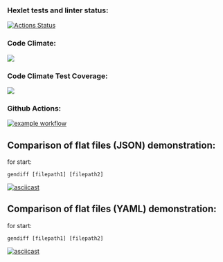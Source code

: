 ### Hexlet tests and linter status:
[![Actions Status](https://github.com/VanHadsoN/frontend-project-46/workflows/hexlet-check/badge.svg)](https://github.com/VanHadsoN/frontend-project-46/actions)
### Code Climate:
<a href="https://codeclimate.com/github/VanHadsoN/frontend-project-46/maintainability"><img src="https://api.codeclimate.com/v1/badges/562db448e5dc4a0dade8/maintainability" /></a>
### Code Climate Test Coverage:
<a href="https://codeclimate.com/github/VanHadsoN/frontend-project-46/test_coverage"><img src="https://api.codeclimate.com/v1/badges/562db448e5dc4a0dade8/test_coverage" /></a>
### Github Actions:
[![example workflow](https://github.com/VanHadsoN/frontend-project-46/actions/workflows/nodejs.yml/badge.svg)](https://github.com/VanHadsoN/frontend-project-46/actions)
## Comparison of flat files (JSON) demonstration:
for start:
```
gendiff [filepath1] [filepath2]
```
[![asciicast](https://asciinema.org/a/eRwR28JKZQt0oIHFUJBF0zhcL.svg)](https://asciinema.org/a/eRwR28JKZQt0oIHFUJBF0zhcL)
## Comparison of flat files (YAML) demonstration:
for start:
```
gendiff [filepath1] [filepath2]
```
[![asciicast](https://asciinema.org/a/VcS9zNpHKH6DDa9WKGFAJDOG8.svg)](https://asciinema.org/a/VcS9zNpHKH6DDa9WKGFAJDOG8)
